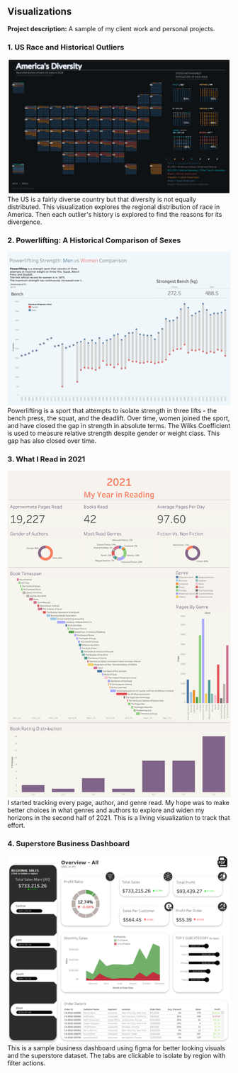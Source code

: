 ## Visualizations

**Project description:** A sample of my client work and personal projects.

### 1. US Race and Historical Outliers
<img src="images/AMERICA'S DIVERSITY MIX.png?raw=true"/>
The US is a fairly diverse country but that diversity is not equally distributed. This visualization explores the regional distribution of race in America. Then each outlier's history is explored to find the reasons for its divergence.

### 2. Powerlifting: A Historical Comparison of Sexes
<img src="images/powerlifting.png?raw=true"/>
Powerlifting is a sport that attempts to isolate strength in three lifts - the bench press, the squat, and the deadlift. Over time, women joined the sport, and have closed the gap in strength in absolute terms. The Wilks Coefficient is used to measure relative strength despite gender or weight class. This gap has also closed over time.

### 3. What I Read in 2021
<img src="images/reading.png?raw=true"/>
I started tracking every page, author, and genre read. My hope was to make better choices in what genres and authors to explore and widen my horizons in the second half of 2021. This is a living visualization to track that effort.

### 4. Superstore Business Dashboard
<img src="images/business.png?raw=true"/>
This is a sample business dashboard using figma for better looking visuals and the superstore dataset. The tabs are clickable to isolate by region with filter actions.

